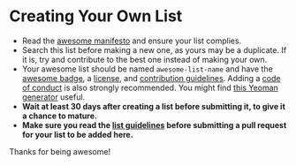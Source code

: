 # Creating Your Own List

- Read the [awesome manifesto](awesome.md) and ensure your list complies.
- Search this list before making a new one, as yours may be a duplicate. If it is, try and contribute to the best one instead of making your own.
- Your awesome list should be named `awesome-list-name` and have the [awesome badge](https://github.com/sindresorhus/awesome/blob/master/awesome.md#awesome-badge), a [license](awesome.md#choose-an-appropriate-license), and [contribution guidelines](awesome.md#include-contribution-guidelines). Adding a [code of conduct](http://contributor-covenant.org/) is also strongly recommended. You might find [this Yeoman generator](https://github.com/dar5hak/generator-awesome-list) useful.
- **Wait at least 30 days after creating a list before submitting it, to give it a chance to mature.**
- **Make sure you read the [list guidelines](pull_request_template.md) before submitting a pull request for your list to be added here.**

Thanks for being awesome!


